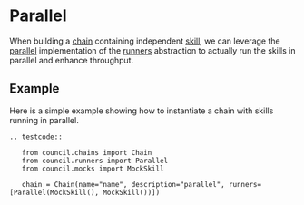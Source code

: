 # Parallel

When building a [chain](chain-ref-label) containing independent [skill](skill-ref-label), we can leverage the [parallel](parallel-ref-label) implementation of the [runners](runners-ref-label) abstraction to actually run the skills in parallel and enhance throughput.

## Example

Here is a simple example showing how to instantiate a chain with skills running in parallel.

```{eval-rst}
.. testcode::

   from council.chains import Chain
   from council.runners import Parallel
   from council.mocks import MockSkill

   chain = Chain(name="name", description="parallel", runners=[Parallel(MockSkill(), MockSkill())])
```
